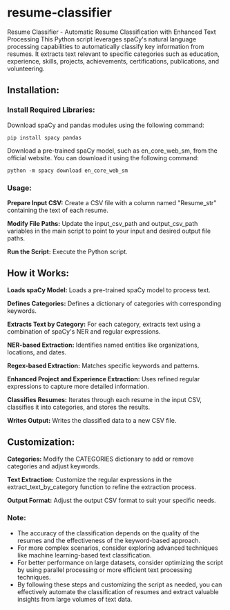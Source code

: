 # resume-classifier
Resume Classifier - Automatic Resume Classification with Enhanced Text Processing
This Python script leverages spaCy's natural language processing capabilities to automatically classify key information from resumes. It extracts text relevant to specific categories such as education, experience, skills, projects, achievements, certifications, publications, and volunteering.


## Installation:

### Install Required Libraries:

Download spaCy and pandas modules using the following command:

``pip install spacy pandas``

Download a pre-trained spaCy model, such as en_core_web_sm, from the official website. You can download it using the following command:

``python -m spacy download en_core_web_sm``

### Usage:

**Prepare Input CSV:** Create a CSV file with a column named "Resume_str" containing the text of each resume.

**Modify File Paths:** Update the input_csv_path and output_csv_path variables in the main script to point to your input and desired output file paths.

**Run the Script:** Execute the Python script.


## How it Works:

**Loads spaCy Model:** Loads a pre-trained spaCy model to process text.

**Defines Categories:** Defines a dictionary of categories with corresponding keywords.

**Extracts Text by Category:** For each category, extracts text using a combination of spaCy's NER and regular expressions.

**NER-based Extraction:** Identifies named entities like organizations, locations, and dates.

**Regex-based Extraction:** Matches specific keywords and patterns.

**Enhanced Project and Experience Extraction:** Uses refined regular expressions to capture more detailed information.

**Classifies Resumes:** Iterates through each resume in the input CSV, classifies it into categories, and stores the results.

**Writes Output:** Writes the classified data to a new CSV file.


## Customization:

**Categories:** Modify the CATEGORIES dictionary to add or remove categories and adjust keywords.

**Text Extraction:** Customize the regular expressions in the extract_text_by_category function to refine the extraction process.

**Output Format:** Adjust the output CSV format to suit your specific needs.


### Note:

- The accuracy of the classification depends on the quality of the resumes and the effectiveness of the keyword-based approach.
- For more complex scenarios, consider exploring advanced techniques like machine learning-based text classification.
- For better performance on large datasets, consider optimizing the script by using parallel processing or more efficient text processing techniques.
- By following these steps and customizing the script as needed, you can effectively automate the classification of resumes and extract valuable insights from large volumes of text data.

